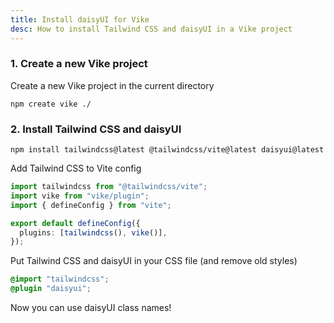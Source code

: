 ```yaml
---
title: Install daisyUI for Vike
desc: How to install Tailwind CSS and daisyUI in a Vike project
---
```


### 1. Create a new Vike project

Create a new Vike project in the current directory

```sh:Terminal
npm create vike ./
```

### 2. Install Tailwind CSS and daisyUI

```sh:Terminal
npm install tailwindcss@latest @tailwindcss/vite@latest daisyui@latest
```

Add Tailwind CSS to Vite config

```ts:vite.config.ts
import tailwindcss from "@tailwindcss/vite";
import vike from "vike/plugin";
import { defineConfig } from "vite";

export default defineConfig({
  plugins: [tailwindcss(), vike()],
});
```

Put Tailwind CSS and daisyUI in your CSS file (and remove old styles)

```postcss:renderer/Layout.css
@import "tailwindcss";
@plugin "daisyui";
```

Now you can use daisyUI class names!
